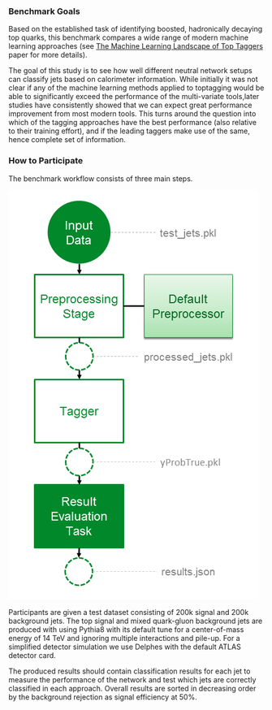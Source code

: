 ### Benchmark Goals

Based on the established task of identifying boosted, hadronically decaying top quarks, this benchmark compares a wide range of modern machine learning approaches (see [The Machine Learning Landscape of Top Taggers](https://arxiv.org/abs/1902.09914) paper for more details).

The goal of this study is to see how well different neutral network setups can classify jets based on calorimeter information. While initially it was not clear if any of the machine learning methods applied to toptagging would be able to significantly exceed the performance of the multi-variate tools,later studies have consistently showed that we can expect great performance improvement from most modern tools. This turns around the question into which of the tagging approaches have the best performance (also relative to their training effort), and if the leading taggers make use of the same, hence complete set of information.

### How to Participate

The benchmark workflow consists of three main steps.

![Benchmark Workflow Overview](https://github.com/scailfin/rob-demo-top-tagger/raw/master/docs/graphics/toptagger-overview.png "Top Tagger Benchmark - Workflow Overview")

Participants are given a test dataset consisting of 200k signal and 200k background jets. The top signal and mixed quark-gluon background jets are produced with using Pythia8 with its default tune for a center-of-mass energy of 14 TeV and ignoring multiple interactions and pile-up. For a simplified detector simulation we use Delphes with the default ATLAS detector card.

The produced results should contain classification results for each jet to measure the performance of the network and test which jets are correctly classified in each approach. Overall results are sorted in decreasing order by the background rejection as signal efficiency at 50%.
